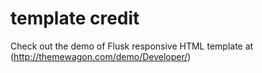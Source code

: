 # template credit  
Check out the demo of Flusk responsive HTML template at (http://themewagon.com/demo/Developer/)





